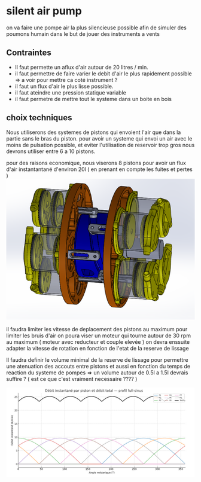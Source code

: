 # silent air pump
on va faire une pompe air la plus silencieuse possible afin de simuler des poumons humain dans le but de jouer des instruments a vents 

## Contraintes 

- Il faut permette un aflux d'air autour de 20 litres / min.
- il faut permettre de faire varier le debit d'air le plus rapidement possible => a voir pour mettre ca coté instrument ?
- il faut un flux d'air le plus lisse possible.
- il faut ateindre une pression statique variable
- il faut permetre de mettre tout le systeme dans un boite en bois 


## choix techniques 

Nous utiliserons des systemes de pistons qui envoient l'air que dans la partie sans le bras du piston.
pour avoir un systeme qui envoi un air avec le moins de pulsation possible, et eviter l'utilisation de reservoir trop gros nous devrons utiliser entre 6 a 10 pistons.

pour des raisons economique, nous viserons 8 pistons pour avoir un flux d'air instantantané d'environ 20l ( en prenant en compte les fuites et pertes )
![courbe flux air](https://github.com/glloq/silent-air-pump-/blob/main/schemas%20principe.png)

il faudra limiter les vitesse de deplacement des pistons au maximum pour limiter les bruis d'air
on poura viser un moteur qui tourne autour de 30 rpm au maximum ( moteur avec reducteur et couple elevée ) on devra enssuite adapter la vitesse de rotation en fonction de l'etat de la reserve de lissage 

Il faudra definir le volume minimal de la reserve de lissage pour permettre une atenuation des accouts entre pistons et aussi en fonction du temps de reaction du systeme de pompes =>  un volume autour de 0.5l a 1.5l devrais suffire ? ( est ce que c'est vraiment necessaire ???? ) 

![courbe flux air](https://raw.githubusercontent.com/glloq/silent-air-pump-/refs/heads/main/courbe%208%20pistons.png)


